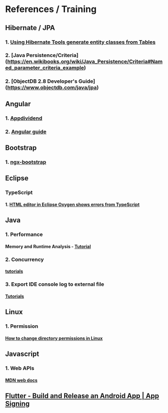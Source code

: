 # References / Training

## Hibernate / JPA

### 1. [Using Hibernate Tools generate entity classes from Tables](https://o7planning.org/en/10125/using-hibernate-tools-generate-entity-classes-from-tables)
### 2. [Java Persistence/Criteria] (https://en.wikibooks.org/wiki/Java_Persistence/Criteria#Named_parameter_criteria_example)
### 2. [ObjectDB 2.8 Developer's Guide] (https://www.objectdb.com/java/jpa)

## Angular

### 1. [Appdividend](https://appdividend.com/amp/2018/01/28/angular-input-output-tutorial-example-scratch/)
### 2. [Angular guide](https://angular.io/guide/universal)

## Bootstrap

### 1. [ngx-bootstrap](https://valor-software.com/ngx-bootstrap/old/3.1.4/#/documentation)

## Eclipse
### TypeScript
#### 1. [HTML editor in Eclipse Oxygen shows errors from TypeScript](https://stackoverflow.com/questions/45631630/angular2-eclipse-html-editor-in-eclipse-oxygen-shows-errors-from-typescript)

## Java 
### 1. Performance
#### Memory and Runtime Analysis - [Tutorial](http://www.vogella.com/tutorials/JavaPerformance/article.html)

### 2. Concurrency
#### [tutorials](http://tutorials.jenkov.com/java-concurrency/same-threading.html)

### 3. Export IDE console log to external file
#### [Tutorials](https://developers.perfectomobile.com/display/TT/Export+IDE+console+log+to+external+file)

## Linux
### 1. Permission
#### [How to change directory permissions in Linux](https://www.pluralsight.com/blog/it-ops/linux-file-permissions)

## Javascript
### 1. Web APIs
#### [MDN web docs](https://developer.mozilla.org/en-US/docs/Web/API)


## [Flutter - Build and Release an Android App | App Signing](https://www.youtube.com/watch?v=g1fByAsqQRk)
